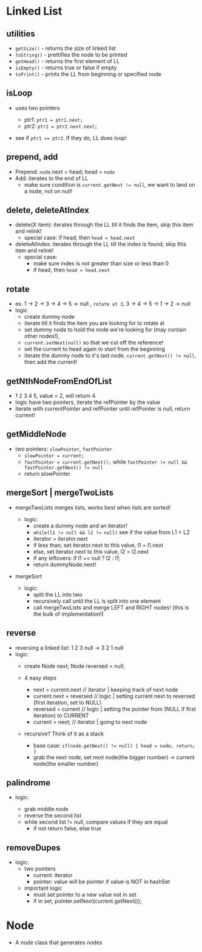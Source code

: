 # Linked List

## utilities
- `getSize()` - returns the size of linked list
- `toString()` - prettifies the node to be printed
- `getHead()` - returns the first element of LL
- `isEmpty()` - returns true or false if empty
- `toPrint()` - prints the LL from beginning or specified node

## isLoop
- uses two pointers
    - ptr1: `ptr1 = ptr1.next;`
    - ptr2: `ptr2 = ptr2.next.next;`
    
- see if `ptr1 == ptr2`. If they do, LL does loop!

## prepend, add

- Prepend: `node`.next = head; head = `node`
- Add: iterates to the end of LL
    - make sure condition is `current.getNext != null`, we want to land on a node, not on null!

## delete, deleteAtIndex

- delete(X item): iterates through the LL till it finds the item, skip this item and relink!
    - special case: if head; then `head = head.next`
- deleteAtIndex: iterates through the LL till the index is found, skip this item and relink!
    - special case:
        - make sure index is not greater than size or less than 0
        - if head, then `head = head.next`
    
## rotate

- ex. 1 -> 2 -> 3 -> 4 -> 5 -> null , `rotate at 3`, 3 -> 4 -> 5 -> 1 -> 2 -> null
- logic 
    - create dummy node
    - iterate till it finds the item you are looking for to rotate at
    - set dummy node to hold the node we're looking for (may contain other nodes!),
    - `current.setNext(null)` so that we cut off the reference! 
    - set the current to head again to start from the beginning
    - iterate the dummy node to it's last node. `current.getNext() != null`, then add the current!

## getNthNodeFromEndOfList

- 1 2 3 4 5, value = 2, will return 4
- logic have two pointers, iterate the refPointer by the value 
- iterate with currentPointer and refPointer until refPointer is null, return current!

## getMiddleNode

- two pointers: `slowPointer`, `fastPointer`
    - `slowPointer = current;`
    - `fastPointer = current.getNext();` while `fastPointer != null && fastPointer.getNext() != null`
    - return slowPointer
    
## mergeSort | mergeTwoLists

- mergeTwoLists merges lists, works best when lists are sorted!
    - logic:
        - create a dummy node and an iterator!
        - `while(l1 != null && l2 != null)` see if the value from L1 < L2
        - iterator = iterator.next  
        - if less than, set iterator.next to this value, l1 = l1.next
        - else, set iterator.next to this value, l2 = l2.next
        - if any leftovers: if l1 == null ? l2 : l1;
        - return dummyNode.next!
    
- mergeSort
    - logic: 
        - split the LL into two
        - recursively call until the LL is split into one element
        - call mergeTwoLists and merge LEFT and RIGHT nodes! (this is the bulk of implementation!)
    
## reverse

- reversing a linked list: 1 2 3 null -> 3 2 1 null
- logic:
    - create Node<X> next; Node<X> reversed = null;
    - 4 easy steps
        - next = current.next // iterator | keeping track of next node
        - current.next = reversed // logic | setting current next to reversed (first iteration, set to NULL)
        - reversed = current // logic  | setting the pointer from (NULL if first iteration) to CURRENT
        - current = next; // iterator | going to next node

    - recursive? Think of it as a stack
        - base case: `if(node.getNext() != null) { head = node; return; }`
        - grab the next node, set next node(the bigger number) -> current node(the smaller number)
    
## palindrome

- logic:
    
    - grab middle node
    - reverse the second list
    - while second list != null, compare values if they are equal
        - if not return false, else true

## removeDupes

- logic: 
    - two pointers
        - current: iterator
        - pointer: value will be pointer if value is NOT in hashSet
    - important logic
        - must set pointer to a new value not in set
        - if in set, pointer.setNext(current.getNext());

# Node<X> 

- A node class that generates nodes